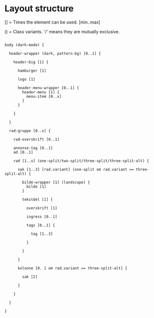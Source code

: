 # Layout structure

[] = Times the element can be used. [min..max]

() = Class variants. '/' means they are mutually exclusive.

`````````````````````````````````````````````````````````````````

body (dark-mode) {

  header-wrapper (dark, pattern-bg) [0..1] {

    header-big [1] {

      hamburger [1]

      logo [1]

      header-menu-wrapper [0..1] {
        header-menu [1] {
          menu-item [0..x]
        }
      }

    }

  }

  rad-gruppe [0..x] {

    rad-overskrift [0..1]

    annonse-tag [0..1]
    ad [0..1]

    rad [1..x] (one-split/two-split/three-split/three-split-alt) {

      sak [1..3] [rad.variant] (one-split om rad.variant == three-split-alt) {

        bilde-wrapper [1] (landscape) {
          bilde [1] 
        }

        tekstdel [1] {

          overskrift [1]

          ingress [0..1]

          tags [0..1] {

            tag [1..3]

          }

        }

      }

      kolonne [0. 1 om rad.variant == three-split-alt] {

        sak [2]

      }

    }
    
  }

}